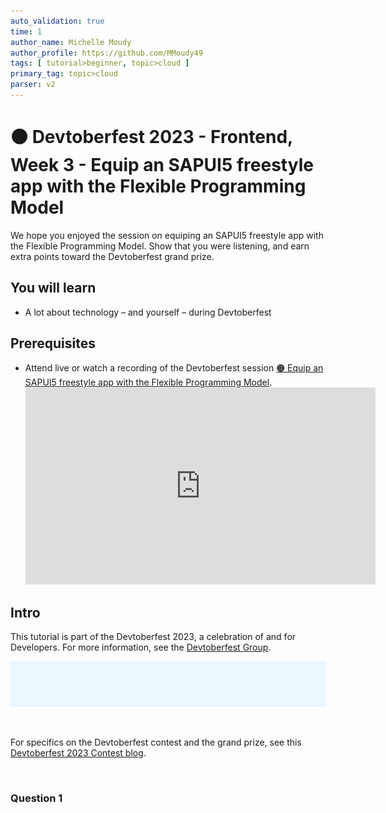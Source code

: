 ```yaml
---
auto_validation: true
time: 1
author_name: Michelle Moudy
author_profile: https://github.com/MMoudy49
tags: [ tutorial>beginner, topic>cloud ]
primary_tag: topic>cloud
parser: v2
---
```


# 🟠 Devtoberfest 2023 - Frontend, Week 3 - Equip an SAPUI5 freestyle app with the Flexible Programming Model
<!-- description --> We hope you enjoyed the session on equiping an SAPUI5 freestyle app with the Flexible Programming Model. Show that you were listening, and earn extra points toward the Devtoberfest grand prize.

## You will learn
- A lot about technology – and yourself – during Devtoberfest

## Prerequisites
- Attend live or watch a recording of the Devtoberfest session [🟠 Equip an SAPUI5 freestyle app with the Flexible Programming Model](https://groups.community.sap.com/t5/devtoberfest/equip-an-sapui5-freestyle-app-with-the-flexible-programming-model/ec-p/283520#M370).
  <iframe width="560" height="315" src="https://www.youtube.com/embed/sx3dQOxXyHc" frameborder="0" allowfullscreen></iframe>

## Intro
This tutorial is part of the Devtoberfest 2023, a celebration of and for Developers. For more information, see the [Devtoberfest Group](https://groups.community.sap.com/t5/devtoberfest/gh-p/Devtoberfest).

![Devtoberfest](devtoberfest-banner.gif)

&nbsp;

For specifics on the Devtoberfest contest and the grand prize, see this [Devtoberfest 2023 Contest blog](https://groups.community.sap.com/t5/devtoberfest-blog-posts/devtoberfest-2023-contest/ba-p/9357).

&nbsp;

### Question 1
